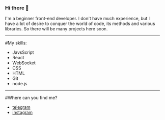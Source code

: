 ### Hi there 👋

I'm a beginner front-end developer. I don't have much experience, but I have a lot of desire to conquer the world of code, its methods and various libraries.
So there will be many projects here soon.
______________________________________________________________________________________________________

#My skills:
- JavsScript
- React
- WebSocket
- CSS
- HTML
- Git
- node.js

________________________________________________________

#Where can you find me?
- [telegram](https://t.me/pavlishD)
- [instagram](https://www.instagram.com/karasik_49/)
